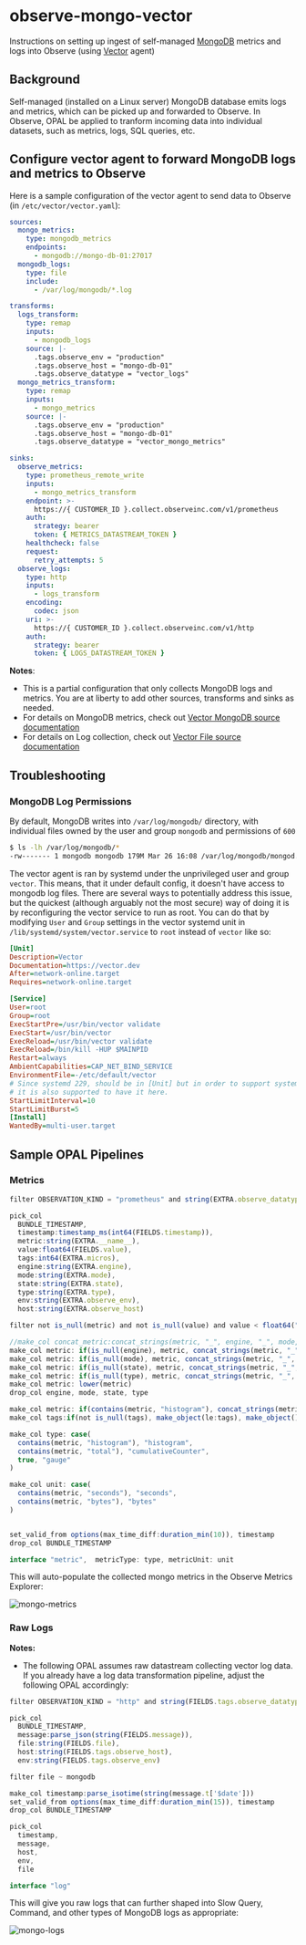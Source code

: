 # observe-mongo-vector

Instructions on setting up ingest of self-managed [MongoDB](https://www.mongodb.com/) metrics and logs into Observe (using [Vector](https://vector.dev/) agent)

## Background

Self-managed (installed on a Linux server) MongoDB database emits logs and metrics, which can be picked up and forwarded to Observe. In Observe, OPAL be applied to tranform incoming data into individual datasets, such as metrics, logs, SQL queries, etc.

## Configure vector agent to forward MongoDB logs and metrics to Observe

Here is a sample configuration of the vector agent to send data to Observe (in `/etc/vector/vector.yaml`):

```yaml
sources:
  mongo_metrics:
    type: mongodb_metrics
    endpoints:
      - mongodb://mongo-db-01:27017
  mongodb_logs:
    type: file
    include:
      - /var/log/mongodb/*.log

transforms:
  logs_transform:
    type: remap
    inputs:
      - mongodb_logs
    source: |-
      .tags.observe_env = "production"
      .tags.observe_host = "mongo-db-01"
      .tags.observe_datatype = "vector_logs"
  mongo_metrics_transform:
    type: remap
    inputs:
      - mongo_metrics
    source: |-
      .tags.observe_env = "production"
      .tags.observe_host = "mongo-db-01"
      .tags.observe_datatype = "vector_mongo_metrics"

sinks:
  observe_metrics:
    type: prometheus_remote_write
    inputs:
      - mongo_metrics_transform
    endpoint: >-
      https://{ CUSTOMER_ID }.collect.observeinc.com/v1/prometheus
    auth:
      strategy: bearer
      token: { METRICS_DATASTREAM_TOKEN }
    healthcheck: false
    request:
      retry_attempts: 5
  observe_logs:
    type: http
    inputs:
      - logs_transform
    encoding:
      codec: json
    uri: >-
      https://{ CUSTOMER_ID }.collect.observeinc.com/v1/http
    auth:
      strategy: bearer
      token: { LOGS_DATASTREAM_TOKEN }
```

**Notes**:

- This is a partial configuration that only collects MongoDB logs and metrics. You are at liberty to add other sources, transforms and sinks as needed.
- For details on MongoDB metrics, check out [Vector MongoDB source documentation](https://vector.dev/docs/reference/configuration/sources/mongodb_metrics/)
- For details on Log collection, check out [Vector File source documentation](https://vector.dev/docs/reference/configuration/sources/file/)

## Troubleshooting

### MongoDB Log Permissions

By default, MongoDB writes into `/var/log/mongodb/` directory, with individual files owned by the user and group `mongodb` and permissions of `600`

```sh
$ ls -lh /var/log/mongodb/*
-rw------- 1 mongodb mongodb 179M Mar 26 16:08 /var/log/mongodb/mongod.log
```

The vector agent is ran by systemd under the unprivileged user and group `vector`. This means, that it under default config, it doesn't have access to mongodb log files. There are several ways to potentially address this issue, but the quickest (although arguably not the most secure) way of doing it is by reconfiguring the vector service to run as root. You can do that by modifying `User` and `Group` settings in the vector systemd unit in `/lib/systemd/system/vector.service` to `root` instead of `vector` like so:

```ini
[Unit]
Description=Vector
Documentation=https://vector.dev
After=network-online.target
Requires=network-online.target

[Service]
User=root
Group=root
ExecStartPre=/usr/bin/vector validate
ExecStart=/usr/bin/vector
ExecReload=/usr/bin/vector validate
ExecReload=/bin/kill -HUP $MAINPID
Restart=always
AmbientCapabilities=CAP_NET_BIND_SERVICE
EnvironmentFile=-/etc/default/vector
# Since systemd 229, should be in [Unit] but in order to support systemd <229,
# it is also supported to have it here.
StartLimitInterval=10
StartLimitBurst=5
[Install]
WantedBy=multi-user.target
```

## Sample OPAL Pipelines

### Metrics

```js
filter OBSERVATION_KIND = "prometheus" and string(EXTRA.observe_datatype) = "vector_mongo_metrics"

pick_col
  BUNDLE_TIMESTAMP,
  timestamp:timestamp_ms(int64(FIELDS.timestamp)),
  metric:string(EXTRA.__name__),
  value:float64(FIELDS.value),
  tags:int64(EXTRA.micros),
  engine:string(EXTRA.engine),
  mode:string(EXTRA.mode),
  state:string(EXTRA.state),
  type:string(EXTRA.type),
  env:string(EXTRA.observe_env),
  host:string(EXTRA.observe_host)

filter not is_null(metric) and not is_null(value) and value < float64("inf")

//make_col concat_metric:concat_strings(metric, "_", engine, "_", mode, "_", state, "_", type)
make_col metric: if(is_null(engine), metric, concat_strings(metric, "_", engine))
make_col metric: if(is_null(mode), metric, concat_strings(metric, "_", mode))
make_col metric: if(is_null(state), metric, concat_strings(metric, "_", state))
make_col metric: if(is_null(type), metric, concat_strings(metric, "_", type))
make_col metric: lower(metric)
drop_col engine, mode, state, type

make_col metric: if(contains(metric, "histogram"), concat_strings(metric, "_bucket"), metric)
make_col tags:if(not is_null(tags), make_object(le:tags), make_object())

make_col type: case(
  contains(metric, "histogram"), "histogram",
  contains(metric, "total"), "cumulativeCounter",
  true, "gauge"
)

make_col unit: case(
  contains(metric, "seconds"), "seconds",
  contains(metric, "bytes"), "bytes"
)


set_valid_from options(max_time_diff:duration_min(10)), timestamp
drop_col BUNDLE_TIMESTAMP

interface "metric",  metricType: type, metricUnit: unit
```

This will auto-populate the collected mongo metrics in the Observe Metrics Explorer:

![mongo-metrics](screenshots/metrics-observe.png)

### Raw Logs

**Notes:**

- The following OPAL assumes raw datastream collecting vector log data. If you already have a log data transformation pipeline, adjust the following OPAL accordingly:

```js
filter OBSERVATION_KIND = "http" and string(FIELDS.tags.observe_datatype) = "vector_logs"

pick_col
  BUNDLE_TIMESTAMP,
  message:parse_json(string(FIELDS.message)),
  file:string(FIELDS.file),
  host:string(FIELDS.tags.observe_host),
  env:string(FIELDS.tags.observe_env)

filter file ~ mongodb

make_col timestamp:parse_isotime(string(message.t['$date']))
set_valid_from options(max_time_diff:duration_min(15)), timestamp
drop_col BUNDLE_TIMESTAMP

pick_col
  timestamp,
  message,
  host,
  env,
  file

interface "log"
```

This will give you raw logs that can further shaped into Slow Query, Command, and other types of MongoDB logs as appropriate:

![mongo-logs](screenshots/raw-logs-observe.png)
